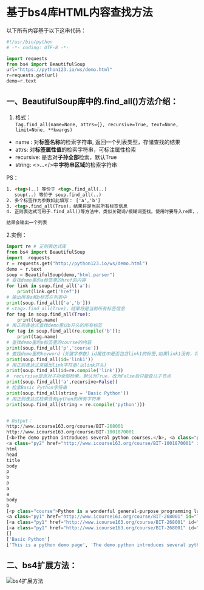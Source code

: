# 基于bs4库HTML内容查找方法

以下所有内容基于以下这串代码：
```python
#!/usr/bin/python
# -*- coding: UTF-8 -*-

import requests
from bs4 import BeautifulSoup
url="https://python123.io/ws/demo.html"
r=requests.get(url)
demo=r.text
```
## 一、BeautifulSoup库中的.find_all()方法介绍：

1. 格式：  
`Tag.find_all(name=None, attrs={}, recursive=True, text=None, limit=None, **kwargs)`

* name : 对**标签名称**的检索字符串, 返回一个列表类型，存储查找的结果
* attrs: 对**标签属性值**的检索字符串，可标注属性检索
* recursive: 是否对**子孙全部**检索，默认True
* string: <>…</>中**字符串区域**的检索字符串

PS：  
```html
1. <tag>(..) 等价于 <tag>.find_all(..)  
   soup(..) 等价于 soup.find_all(..)  
2. 多个标签作为参数如此填写： ['a','b']
3. <tag>.find_all(True)，结果将是当前所有标签信息   
4. 正则表达式可用于.find_all()等方法中，类似关键词/模糊词查找。使用时要导入re库，用re.compile()方法

结果会输出一个列表
```

2.实例：
```python
import re # 正则表达式库
from bs4 import BeautifulSoup
import  requests
r = requests.get("http://python123.io/ws/demo.html")
demo = r.text
soup = BeautifulSoup(demo,"html.parser")
# 查找demo里的a标签里的href的内容
for link in soup.find_all('a'):
    print(link.get('href'))
# 输出所有a和b标签在列表中
print(soup.find_all(['a','b']))
# <tag>.find_all(True)，结果将是当前所有标签信息   
for tag in soup.find_all(True):
    print(tag.name)
# 用正则表达式查找demo里以b开头的所有标签
for tag in soup.find_all(re.compile('b')):
    print(tag.name)
# 查找demo里的p标签里的course的内容
print(soup.find_all('p','course'))
# 查找demo里的keyword（关键字参数）id属性中是否包含link1的标签,如果link1没有，将输出空
print(soup.find_all(id='link1'))
# 用正则表达式来输出link字符串(以link开头)
print(soup.find_all(id=re.compile('link')))
#　recursive是否对子孙全部检索，默认为True，改为False后只能查儿子节点
print(soup.find_all('a',recursive=False))
# 检索Basic Python字符串
print(soup.find_all(string = 'Basic Python'))
# 用正则表达式检索含有python的所有字符串
print(soup.find_all(string = re.compile('python')))


# Output：
http://www.icourse163.org/course/BIT-268001
http://www.icourse163.org/course/BIT-1001870001
[<b>The demo python introduces several python courses.</b>, <a class="py1" href="http://www.icourse163.org/course/BIT-268001" id="link1">Basic Python</a>, 
<a class="py2" href="http://www.icourse163.org/course/BIT-1001870001" id="link2">Advanced Python</a>]
html
head
title
body
p
b
p
a
a
body
b
[<p class="course">Python is a wonderful general-purpose programming language. You can learn Python from novice to professional by tracking the following courses:
<a class="py1" href="http://www.icourse163.org/course/BIT-268001" id="link1">Basic Python</a> and <a class="py2" href="http://www.icourse163.org/course/BIT-1001870001" id="link2">Advanced Python</a>.</p>]
[<a class="py1" href="http://www.icourse163.org/course/BIT-268001" id="link1">Basic Python</a>]
[<a class="py1" href="http://www.icourse163.org/course/BIT-268001" id="link1">Basic Python</a>, <a class="py2" href="http://www.icourse163.org/course/BIT-1001870001" id="link2">Advanced Python</a>]
[]
['Basic Python']
['This is a python demo page', 'The demo python introduces several python courses.']

```

## 二、bs4扩展方法：
![bs4扩展方法](https://img-blog.csdnimg.cn/20190109173523345.png?x-oss-process=image/watermark,type_ZmFuZ3poZW5naGVpdGk,shadow_10,text_aHR0cHM6Ly9ibG9nLmNzZG4ubmV0L3FxXzQ0MTA1Nzc4,size_16,color_FFFFFF,t_70)